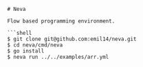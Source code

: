 
```
# Neva

Flow based programming environment.

```shell
$ git clone git@github.com:emil14/neva.git
$ cd neva/cmd/neva
$ go install
$ neva run ../../examples/arr.yml
```
